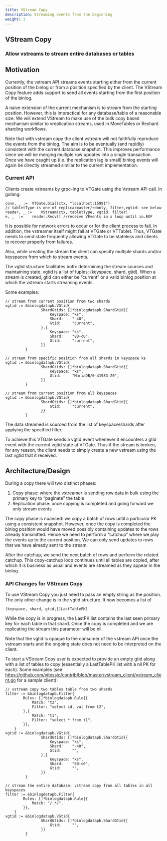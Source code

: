 ```yaml
---
title: VStream Copy
description: Streaming events from the beginning
weight: 1
---
```


## VStream Copy

### Allow vstreams to stream entire databases or tables

## Motivation

Currently, the vstream API streams events starting either from the current position of the binlog or from a position specified by the client. The VStream Copy feature adds support to send all events starting from the first position of the binlog.

A naive extension of the current mechanism is to stream from the starting position. However, this is impractical for any database/table of a reasonable size. We will extend VStream to make use of the bulk copy based mechanism similar to vreplication streams, used in MoveTables or Reshard sharding workflows.

Note that with vstream copy the client vstream will not faithfully reproduce the events from the binlog. The aim is to be eventually (and rapidly) consistent with the current database snapshot. This improves performance since we will be merging multiple row updates into a single transaction.
Once we have caught up (i.e. the replication lag is small) binlog events will again be directly streamed similar to the current implementation.

### Current API

Clients create vstreams by grpc-ing to VTGate using the Vstream API call. In golang:

```
conn, _ := 	VTGate.Dial(ctx, "localhost:15991")
// tabletType is one of replica/master/rdonly, filter,vgtid: see below
reader, _ := 	VStream(ctx, tabletType, vgtid, filter)
e, _  := 	reader.Recv() //receive VEvents in a loop until io.EOF
```

It is possible for network errors to occur or for the client process to fail. In addition, the vstreamer itself might fail at VTGate or VTTablet. Thus, VTGate needs to send state frequently allowing VTGate to be stateless and clients to recover properly from failures.

Also, while creating the stream the client can specify multiple shards and/or keyspaces from which to stream events.

The vgtid structure facilitates both: determining the stream sources and maintaining state. vgtid is a list of tuples: (keyspace, shard, gtid). When a stream is created, gtid can either be “current” or a valid binlog position at which the vstream starts streaming events.

Some examples:
```
// stream from current position from two shards
vgtid := &binlogdatapb.VGtid{
         		ShardGtids: []*binlogdatapb.ShardGtid{{
         			Keyspace: "ks",
         			Shard:    "-40",
         			Gtid:     "current",
         		},{
         			Keyspace: "ks",
         			Shard:    "80-c0",
         			Gtid:     "current",
         		}}
         }

// stream from specific position from all shards in keyspace ks
vgtid := &binlogdatapb.VGtid{
         		ShardGtids: []*binlogdatapb.ShardGtid{{
         			Keyspace: "ks",
         			Gtid:     "MariaDB/0-41983-20",
                }}
         }

// stream from current position from all keyspaces
vgtid := &binlogdatapb.VGtid{
         		ShardGtids: []*binlogdatapb.ShardGtid{{
         			Gtid:     "current",
                }}
         }
```

The data streamed is sourced from the list of keyspace/shards after applying the specified filter.

To achieve this VTGate sends a vgtid event whenever it encounters a gtid event with the current vgtid state at VTGate. Thus if the stream is broken, for any reason, the client needs to simply create a new vstream using the last vgtid that it received.


## Architecture/Design

During a copy there will two distinct phases:

1. Copy phase: where the vstreamer is sending row data in bulk using the primary key to “paginate” the table
1. Replication phase: once copying is completed and going forward we only stream events

The copy phase is nuanced: we copy a batch of rows until a particular PK using a consistent snapshot. However, once the copy is completed the binlog position would have moved possibly containing updates to the rows already transmitted.
Hence we need to perform a “catchup” where we play the events up to the current position. We can only send updates to rows that we have already sent to the stream.

After the catchup, we send the next batch of rows and perform the related catchup. This copy-catchup loop continues until all tables are copied, after which it is business as usual and events are streamed as they appear in the binlog.

### API Changes for VStream Copy

To use VStream Copy you just need to pass an empty string as the position.
The only other change is in the vgtid structure. It now becomes a list of

`(keyspace, shard, gtid,[]LastTablePK)`

While the copy is in progress, the LastPK list contains the last seen primary key for each table in that shard. Once the copy is completed and we are replicating the stream this parameter will be nil.

Note that the vgtid is opaque to the consumer of the vstream API once the vstream starts and the ongoing state does not need to be interpreted on the client.

To start a VStream Copy user is expected to provide an empty gtid along with a list of tables to copy
 (essentially a LastTablePK list with a nil PK for each). Some examples
 (see https://github.com/vitessio/contrib/blob/master/vstream_client/vstream_client.go for a sample client):

```
// vstream copy two tables table from two shards
filter := &binlogdatapb.Filter{
		Rules: []*binlogdatapb.Rule{{
			Match: "t2",
            Filter: "select id, val from t2",
		},{
			Match: "t1",
            Filter: "select * from t1",
        }},
	}
vgtid := &binlogdatapb.VGtid{
         		ShardGtids: []*binlogdatapb.ShardGtid{{
         			Keyspace: "ks",
         			Shard:    "-40",
         			Gtid:     "",
         		},{
         			Keyspace: "ks",
         			Shard:    "80-c0",
         			Gtid:     "",
         		}}
         }

// stream the entire database: vstream copy from all tables in all keyspaces
filter := &binlogdatapb.Filter{
		Rules: []*binlogdatapb.Rule{{
			Match: "/.*/",
		}},
	}
vgtid := &binlogdatapb.VGtid{
         		ShardGtids: []*binlogdatapb.ShardGtid{{
         			Gtid:     "",
                }}
         }
```
